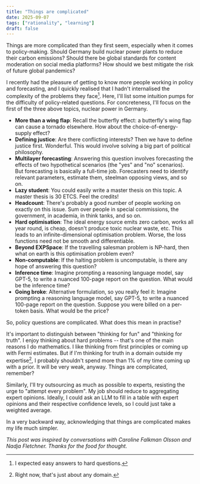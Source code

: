 ```yaml
---
title: "Things are complicated"
date: 2025-09-07
tags: ["rationality", "learning"]
draft: false
---
```


Things are more complicated than they first seem, especially when it comes to policy-making. Should Germany build nuclear power plants to reduce their carbon emissions? Should there be global standards for content moderation on social media platforms? How should we best mitigate the risk of future global pandemics?

I recently had the pleasure of getting to know more people working in policy and forecasting, and I quickly realised that I hadn't internalised the complexity of the problems they face[^bad]. Here, I'll list some intuition pumps for the difficulty of policy-related questions. For concreteness, I'll focus on the first of the three above topics, nuclear power in Germany.

- **More than a wing flap**: Recall the butterfly effect: a butterfly's wing flap can cause a tornado elsewhere. How about the choice-of-energy-supply effect?
- **Defining justice**: Are there conflicting interests? Then we have to define justice first. Wonderful. This would involve solving a big part of political philosophy.
- **Multilayer forecasting**: Answering this question involves forecasting the effects of two hypothetical scenarios (the "yes" and "no" scenarios). But forecasting is basically a full-time job. Forecasters need to identify relevant parameters, estimate them, steelman opposing views, and so on.
- **Lazy student**: You could easily write a master thesis on this topic. A master thesis is 30 ETCS. Feel the credits!
- **Headcount**: There's probably a good number of people working on exactly on this issue. Sum over people in special commissions, the government, in academia, in think tanks, and so on.
- **Hard optimisation**: The ideal energy source emits zero carbon, works all year round, is cheap, doesn't produce toxic nuclear waste, etc. This leads to an infinite-dimensional optimisation problem. Worse, the loss functions need not be smooth and differentiable.
- **Beyond EXPSpace**: If the travelling salesman problem is NP-hard, then what on earth is this optimisation problem even?
- **Non-computable**: If the halting problem is uncomputable, is there any hope of answering this question? 
- **Inference time**: Imagine prompting a reasoning language model, say GPT-5, to write a nuanced 100-page report on the question. What would be the inference time?
- **Going broke**: Alternative formulation, so you really feel it: Imagine prompting a reasoning language model, say GPT-5, to write a nuanced 100-page report on the question. Suppose you were billed on a per-token basis. What would be the price?

So, policy questions are complicated. What does this mean in practise?

It's important to distinguish between "thinking for fun" and "thinking for truth". I enjoy thinking about hard problems -- that's one of the main reasons I do mathematics. I like thinking from first principles or coming up with Fermi estimates. But if I'm thinking for truth in a domain outside my expertise[^no], I probably shouldn't spend more than 1% of my time coming up with a prior. It will be very weak, anyway. Things are complicated, remember?

Similarly, I'll try outsourcing as much as possible to experts, resisting the urge to "attempt every problem". My job should reduce to aggregating expert opinions. Ideally, I could ask an LLM to fill in a table with expert opinions and their respective confidence levels, so I could just take a weighted average.

In a very backward way, acknowledging that things are complicated makes my life much simpler.

*This post was inspired by conversations with Caroline Falkman Olsson and Nadja Fletchner. Thanks for the food for thought.*

[^bad]: I expected easy answers to hard questions.
[^no]: Right now, that's just about any domain.
